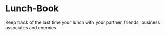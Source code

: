# Lunch-Book
Keep track of the last time your lunch with your partner, friends, business associates and  enemies.
